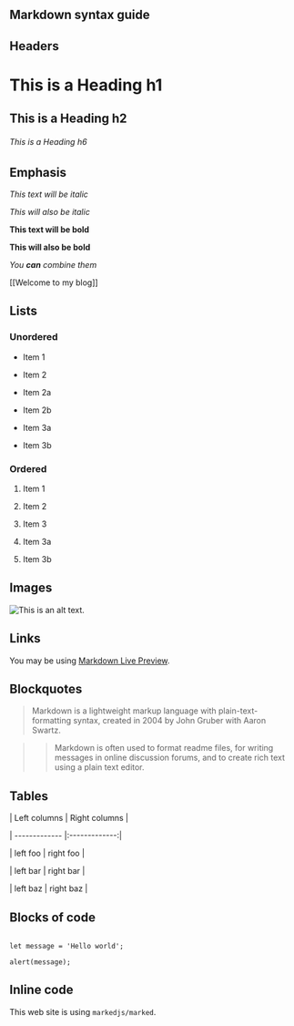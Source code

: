 ## Markdown syntax guide

## Headers

# This is a Heading h1

## This is a Heading h2

###### This is a Heading h6

## Emphasis

_This text will be italic_

_This will also be italic_

**This text will be bold**

**This will also be bold**

_You **can** combine them_

[[Welcome to my blog]]

## Lists

### Unordered

- Item 1

- Item 2

- Item 2a

- Item 2b

- Item 3a

- Item 3b

### Ordered

1. Item 1

2. Item 2

3. Item 3

4. Item 3a

5. Item 3b

## Images

![This is an alt text.](/image/sample.webp "This is a sample image.")

## Links

You may be using [Markdown Live Preview](https://markdownlivepreview.com/).

## Blockquotes

> Markdown is a lightweight markup language with plain-text-formatting syntax, created in 2004 by John Gruber with Aaron Swartz.

>

> > Markdown is often used to format readme files, for writing messages in online discussion forums, and to create rich text using a plain text editor.

## Tables

| Left columns | Right columns |

| ------------- |:-------------:|

| left foo | right foo |

| left bar | right bar |

| left baz | right baz |

## Blocks of code

```

let message = 'Hello world';

alert(message);

```

## Inline code

This web site is using `markedjs/marked`.

